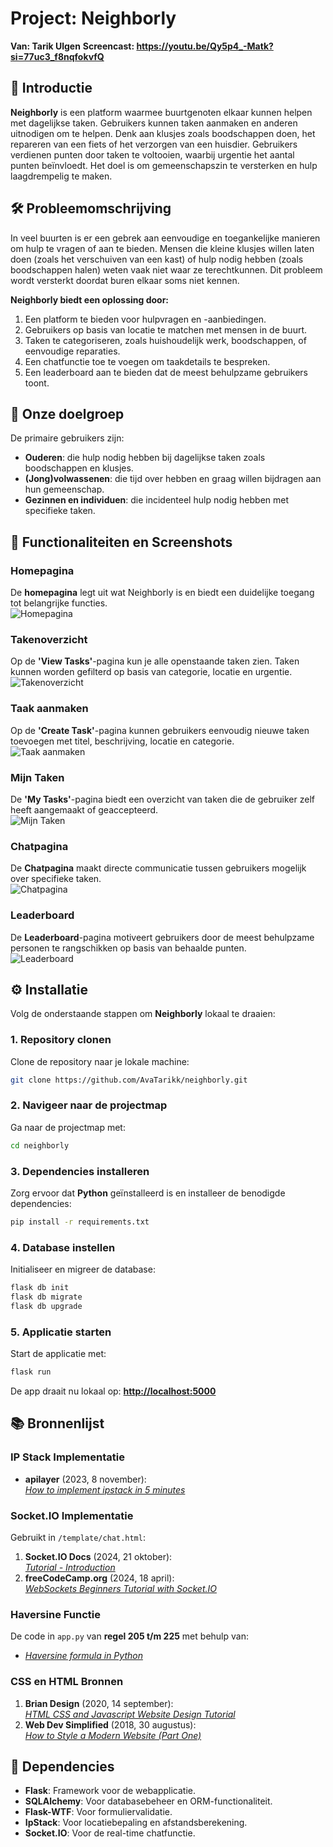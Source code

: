 # **Project: Neighborly**  
**Van: Tarik Ulgen**
**Screencast: https://youtu.be/Qy5p4_-Matk?si=77uc3_f8nqfokvfQ**

## 🚀 **Introductie**  
**Neighborly** is een platform waarmee buurtgenoten elkaar kunnen helpen met dagelijkse taken. Gebruikers kunnen taken aanmaken en anderen uitnodigen om te helpen. Denk aan klusjes zoals boodschappen doen, het repareren van een fiets of het verzorgen van een huisdier. Gebruikers verdienen punten door taken te voltooien, waarbij urgentie het aantal punten beïnvloedt. Het doel is om gemeenschapszin te versterken en hulp laagdrempelig te maken.


## 🛠️ **Probleemomschrijving**  
In veel buurten is er een gebrek aan eenvoudige en toegankelijke manieren om hulp te vragen of aan te bieden. Mensen die kleine klusjes willen laten doen (zoals het verschuiven van een kast) of hulp nodig hebben (zoals boodschappen halen) weten vaak niet waar ze terechtkunnen. Dit probleem wordt versterkt doordat buren elkaar soms niet kennen.  

**Neighborly biedt een oplossing door:**  
1. Een platform te bieden voor hulpvragen en -aanbiedingen.  
2. Gebruikers op basis van locatie te matchen met mensen in de buurt.  
3. Taken te categoriseren, zoals huishoudelijk werk, boodschappen, of eenvoudige reparaties.  
4. Een chatfunctie toe te voegen om taakdetails te bespreken.  
5. Een leaderboard aan te bieden dat de meest behulpzame gebruikers toont.  


## 🎯 **Onze doelgroep**  
De primaire gebruikers zijn:  
- **Ouderen**: die hulp nodig hebben bij dagelijkse taken zoals boodschappen en klusjes.  
- **(Jong)volwassenen**: die tijd over hebben en graag willen bijdragen aan hun gemeenschap.  
- **Gezinnen en individuen**: die incidenteel hulp nodig hebben met specifieke taken.


## 📸 **Functionaliteiten en Screenshots**

### **Homepagina**  
De **homepagina** legt uit wat Neighborly is en biedt een duidelijke toegang tot belangrijke functies.  
![Homepagina](./screenshots/home.png)  

### **Takenoverzicht**  
Op de **'View Tasks'**-pagina kun je alle openstaande taken zien. Taken kunnen worden gefilterd op basis van categorie, locatie en urgentie.  
![Takenoverzicht](./screenshots/tasks.png)  

### **Taak aanmaken**  
Op de **'Create Task'**-pagina kunnen gebruikers eenvoudig nieuwe taken toevoegen met titel, beschrijving, locatie en categorie.  
![Taak aanmaken](./screenshots/create.png)  

### **Mijn Taken**  
De **'My Tasks'**-pagina biedt een overzicht van taken die de gebruiker zelf heeft aangemaakt of geaccepteerd.  
![Mijn Taken](./screenshots/mytasks.png)  

### **Chatpagina**  
De **Chatpagina** maakt directe communicatie tussen gebruikers mogelijk over specifieke taken.  
![Chatpagina](./screenshots/chat.png)

### **Leaderboard**  
De **Leaderboard**-pagina motiveert gebruikers door de meest behulpzame personen te rangschikken op basis van behaalde punten.  
![Leaderboard](./screenshots/leaderboard.png)  


## ⚙️ **Installatie**  
Volg de onderstaande stappen om **Neighborly** lokaal te draaien:  

### 1. **Repository clonen**  
Clone de repository naar je lokale machine:  
```bash
git clone https://github.com/AvaTarikk/neighborly.git
```

### 2. **Navigeer naar de projectmap**  
Ga naar de projectmap met:  
```bash
cd neighborly
```

### 3. **Dependencies installeren**  
Zorg ervoor dat **Python** geïnstalleerd is en installeer de benodigde dependencies:  
```bash
pip install -r requirements.txt
```

### 4. **Database instellen**  
Initialiseer en migreer de database:  
```bash
flask db init
flask db migrate
flask db upgrade
```

### 5. **Applicatie starten**  
Start de applicatie met:  
```bash
flask run
```

De app draait nu lokaal op: **[http://localhost:5000](http://localhost:5000)**  


## 📚 **Bronnenlijst**  

### **IP Stack Implementatie**  
- **apilayer** (2023, 8 november):  
  [*How to implement ipstack in 5 minutes*](https://www.youtube.com/watch?v=UWoaDGioXuE)  

### **Socket.IO Implementatie**  
Gebruikt in `/template/chat.html`:  
1. **Socket.IO Docs** (2024, 21 oktober):  
   [*Tutorial - Introduction*](https://socket.io/docs/v4/tutorial/introduction)  
2. **freeCodeCamp.org** (2024, 18 april):  
   [*WebSockets Beginners Tutorial with Socket.IO*](https://www.youtube.com/watch?v=CzcfeL7ymbU)  

### **Haversine Functie**  
De code in `app.py` van **regel 205 t/m 225** met behulp van:  
- [*Haversine formula in Python*](https://stackoverflow.com/questions/4913349/haversine-formula-in-python-bearing-and-distance-between-two-gps-points)  

### **CSS en HTML Bronnen**  
1. **Brian Design** (2020, 14 september):  
   [*HTML CSS and Javascript Website Design Tutorial*](https://www.youtube.com/watch?v=FazgJVnrVuI)  
2. **Web Dev Simplified** (2018, 30 augustus):  
   [*How to Style a Modern Website (Part One)*](https://www.youtube.com/watch?v=Sv_NAxi_jNs)  
   

## 🔧 **Dependencies**  
- **Flask**: Framework voor de webapplicatie.  
- **SQLAlchemy**: Voor databasebeheer en ORM-functionaliteit.  
- **Flask-WTF**: Voor formuliervalidatie.  
- **IpStack**: Voor locatiebepaling en afstandsberekening.  
- **Socket.IO**: Voor de real-time chatfunctie.  
